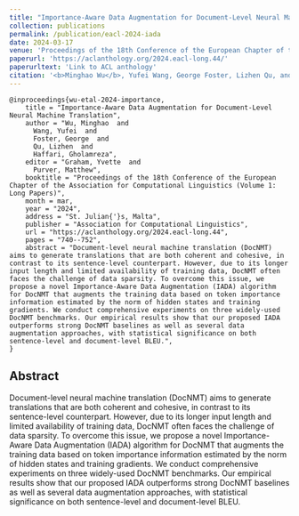 ```yaml
---
title: "Importance-Aware Data Augmentation for Document-Level Neural Machine Translation"
collection: publications
permalink: /publication/eacl-2024-iada
date: 2024-03-17
venue: 'Proceedings of the 18th Conference of the European Chapter of the Association for Computational Linguistics (Volume 1: Long Papers)'
paperurl: 'https://aclanthology.org/2024.eacl-long.44/'
paperurltext: 'Link to ACL anthology'
citation: '<b>Minghao Wu</b>, Yufei Wang, George Foster, Lizhen Qu, and Gholamreza Haffari. 2024. <a href="http://minghao-wu.github.io/files/papers/iada_eacl_2024.pdf"><u>Importance-Aware Data Augmentation for Document-Level Neural Machine Translation</u></a>. In <i>Proceedings of the 18th Conference of the European Chapter of the Association for Computational Linguistics (Volume 1: Long Papers)</i>, pages 740–752, St. Julian’s, Malta. Association for Computational Linguistics.'
---
```


```
@inproceedings{wu-etal-2024-importance,
    title = "Importance-Aware Data Augmentation for Document-Level Neural Machine Translation",
    author = "Wu, Minghao  and
      Wang, Yufei  and
      Foster, George  and
      Qu, Lizhen  and
      Haffari, Gholamreza",
    editor = "Graham, Yvette  and
      Purver, Matthew",
    booktitle = "Proceedings of the 18th Conference of the European Chapter of the Association for Computational Linguistics (Volume 1: Long Papers)",
    month = mar,
    year = "2024",
    address = "St. Julian{'}s, Malta",
    publisher = "Association for Computational Linguistics",
    url = "https://aclanthology.org/2024.eacl-long.44",
    pages = "740--752",
    abstract = "Document-level neural machine translation (DocNMT) aims to generate translations that are both coherent and cohesive, in contrast to its sentence-level counterpart. However, due to its longer input length and limited availability of training data, DocNMT often faces the challenge of data sparsity. To overcome this issue, we propose a novel Importance-Aware Data Augmentation (IADA) algorithm for DocNMT that augments the training data based on token importance information estimated by the norm of hidden states and training gradients. We conduct comprehensive experiments on three widely-used DocNMT benchmarks. Our empirical results show that our proposed IADA outperforms strong DocNMT baselines as well as several data augmentation approaches, with statistical significance on both sentence-level and document-level BLEU.",
}
```

## Abstract
Document-level neural machine translation (DocNMT) aims to generate translations that are both coherent and cohesive, in contrast to its sentence-level counterpart. However, due to its longer input length and limited availability of training data, DocNMT often faces the challenge of data sparsity. To overcome this issue, we propose a novel Importance-Aware Data Augmentation (IADA) algorithm for DocNMT that augments the training data based on token importance information estimated by the norm of hidden states and training gradients. We conduct comprehensive experiments on three widely-used DocNMT benchmarks. Our empirical results show that our proposed IADA outperforms strong DocNMT baselines as well as several data augmentation approaches, with statistical significance on both sentence-level and document-level BLEU.